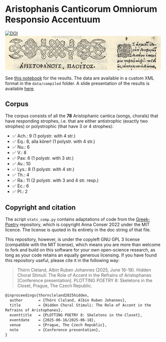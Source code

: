 # Aristophanis Canticorum Omniorum Responsio Accentuum

[![DOI](https://zenodo.org/badge/908346104.svg)](https://doi.org/10.5281/zenodo.16603568)
![Editio Princeps](media/editio-princeps.jpg)

See [this notebook](nb_results.ipynb) for the results. The data are available in a custom XML format in the ```data/compiled``` folder.  A slide presentation of the results is available [here](Albin_Plotting_Poetry.pdf).

## Corpus

The corpus consists of all the **78** Aristophanic cantica (songs, chorals) that have responding strophes, i.e. that are either antistrophic (exactly two strophes) or polystrophic (that have 3 or 4 strophes):

- ✅ Ach.: 9 (1 polystr. with 4 str.)
- ✅ Eq.: 8, alla körer! (1 polystr. with 4 str.)
- ✅ Nu.: 6
- ✅ V.: 8
- ✅ Pax: 6 (1 polystr. with 3 str.)
- ✅ Av.: 10
- ✅ Lys.: 8 (1 polystr. with 4 str.)
- ✅ Th.: 4
- ✅ Ra.: 11 (2 polystr. with 3 and 4 str. resp.)
- ✅ Ec.: 6 
- ✅ Pl.: 2

## Copyright and citation

The script `stats_comp.py` contains adaptations of code from the [Greek-Poetry](https://github.com/aconser/Greek-Poetry) repository, which is copyright Anna Conser 2022 under the MIT licence. The license is quoted in its entirety in the doc string of that file.

This repository, however, is under the copyleft GNU GPL 3 license (compatible with the MIT license), which means you are more than welcome to fork and build on this software for your own open-science research, as long as your code retains an equally generous licensing. If you have found this repository useful, please cite it in the following way:

> Thörn Cleland, Albin Ruben Johannes (2025, June 16-18). Hidden Choral Stimuli: The Role of Accent in the Refrains of Aristophanes [Conference presentation]. PLOTTING POETRY 8: Skeletons in the Closet, Prague, The Czech Republic.

```
@inproceedings{thorncleland2025hidden,
  author       = {Thörn Cleland, Albin Ruben Johannes},
  title        = {Hidden Choral Stimuli: The Role of Accent in the Refrains of Aristophanes},
  eventtitle   = {PLOTTING POETRY 8: Skeletons in the Closet},
  eventdate    = {2025-06-16/2025-06-18},
  venue        = {Prague, The Czech Republic},
  note         = {Conference presentation},
}
```
